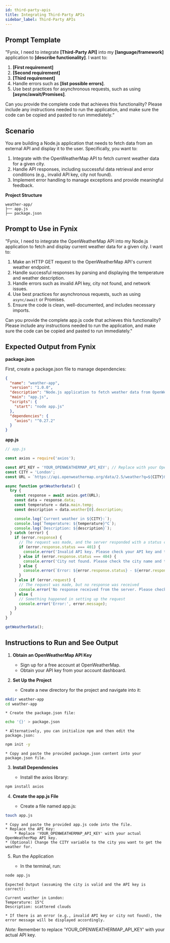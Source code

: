 ```yaml
---
id: third-party-apis
title: Integrating Third-Party APIs
sidebar_label: Third-Party APIs
---
```

## Prompt Template
"Fynix, I need to integrate **[Third-Party API]** into my **[language/framework]** application to **[describe functionality]**. I want to:

1. **[First requirement]**
2. **[Second requirement]**
3. **[Third requirement]**
4. Handle errors such as **[list possible errors]**.
5. Use best practices for asynchronous requests, such as using **[async/await/Promises]**.

Can you provide the complete code that achieves this functionality? Please include any instructions needed to run the application, and make sure the code can be copied and pasted to run immediately.“

## Scenario

You are building a Node.js application that needs to fetch data from an external API and display it to the user. Specifically, you want to:

1. Integrate with the OpenWeatherMap API to fetch current weather data for a given city.
2. Handle API responses, including successful data retrieval and error conditions (e.g., invalid API key, city not found).
3. Implement error handling to manage exceptions and provide meaningful feedback.



**Project Structure**

```
weather-app/
├── app.js
├── package.json
```


## Prompt to Use in Fynix

"Fynix, I need to integrate the OpenWeatherMap API into my Node.js application to fetch and display current weather data for a given city. I want to:

1. Make an HTTP GET request to the OpenWeatherMap API's current weather endpoint.
2. Handle successful responses by parsing and displaying the temperature and weather description.
3. Handle errors such as invalid API key, city not found, and network issues.
4. Use best practices for asynchronous requests, such as using `async/await` or Promises.
5. Ensure the code is clean, well-documented, and includes necessary imports.

Can you provide the complete app.js code that achieves this functionality? Please include any instructions needed to run the application, and make sure the code can be copied and pasted to run immediately."


## Expected Output from Fynix

**package.json**

First, create a package.json file to manage dependencies:

```json
{
  "name": "weather-app",
  "version": "1.0.0",
  "description": "Node.js application to fetch weather data from OpenWeatherMap API",
  "main": "app.js",
  "scripts": {
    "start": "node app.js"
  },
  "dependencies": {
    "axios": "^0.27.2"
  }
}
```

**app.js**

```js
// app.js

const axios = require('axios');

const API_KEY = 'YOUR_OPENWEATHERMAP_API_KEY'; // Replace with your OpenWeatherMap API key
const CITY = 'London';
const URL = `https://api.openweathermap.org/data/2.5/weather?q=${CITY}&appid=${API_KEY}&units=metric`;

async function getWeatherData() {
  try {
    const response = await axios.get(URL);
    const data = response.data;
    const temperature = data.main.temp;
    const description = data.weather[0].description;

    console.log(`Current weather in ${CITY}:`);
    console.log(`Temperature: ${temperature}°C`);
    console.log(`Description: ${description}`);
  } catch (error) {
    if (error.response) {
      // The request was made, and the server responded with a status code outside of 2xx
      if (error.response.status === 401) {
        console.error('Invalid API key. Please check your API key and try again.');
      } else if (error.response.status === 404) {
        console.error('City not found. Please check the city name and try again.');
      } else {
        console.error(`Error: ${error.response.status} - ${error.response.statusText}`);
      }
    } else if (error.request) {
      // The request was made, but no response was received
      console.error('No response received from the server. Please check your network connection.');
    } else {
      // Something happened in setting up the request
      console.error('Error:', error.message);
    }
  }
}

getWeatherData();
```

## Instructions to Run and See Output

1. **Obtain an OpenWeatherMap API Key**

    * Sign up for a free account at OpenWeatherMap.
    * Obtain your API key from your account dashboard.

2. **Set Up the Project**
     * Create a new directory for the project and navigate into it:

```bash
mkdir weather-app
cd weather-app
```

    * Create the package.json file:

```bash
echo '{}' > package.json
```

    * Alternatively, you can initialize npm and then edit the package.json:

```bash
npm init -y
```

    * Copy and paste the provided package.json content into your package.json file.

3. **Install Dependencies**

    * Install the axios library:

```bash
npm install axios
```

4. **Create the app.js File**

    * Create a file named app.js:
```bash
touch app.js
```


    * Copy and paste the provided app.js code into the file.
    * Replace the API Key:
        * Replace 'YOUR_OPENWEATHERMAP_API_KEY' with your actual OpenWeatherMap API key.
    * (Optional) Change the CITY variable to the city you want to get the weather for.

5. Run the Application

    * In the terminal, run:

```bash
node app.js
```

    Expected Output (assuming the city is valid and the API key is correct):

```
Current weather in London:
Temperature: 15°C
Description: scattered clouds
```

    * If there is an error (e.g., invalid API key or city not found), the error message will be displayed accordingly.



*Note:* Remember to replace 'YOUR_OPENWEATHERMAP_API_KEY' with your actual API key.
